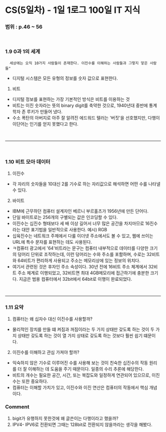 # CS(5일차) - 1일 1로그 100일 IT 지식

### 범위 : p.46 ~ 56

<br />

### 1.9 0과 1의 세계
  ```
    세상에는 오직 10가지 사람들이 존재한다. 이진수를 이해하는 사람들과 그렇지 앟은 사람들"
  ```
  - 디지털 시스템은 모든 유형의 정보를 숫자 값으로 표현한다.

  1. 비트 
  - 디지털 정보를 표현하는 가장 기본적인 방식은 비트를 이용하는 것
  - 비트는 이진 숫자라는 뜻의 binary digit를 축약한 것으로, 1940년대 중반에 통계학자 존 루키가 만들어 냈다.
  - 수소 폭탄의 아버지로 아주 잘 알려진 에드워드 텔러는 '버짓'을 선호했지만, 다행이 이단어는 인기를 얻지 못했다고 한다.

<br />  
<hr />
<br />

### 1.10 비트 모아 데이터
  
  1. 이진수
  - 각 자리의 숫자들을 10대신 2를 기수로 하는 자리값으로 해석하면 어떤 수를 나타낼 수 있다.

  2. 바이트
  - IBM에 근무하던 컴퓨터 설계자인 베르니 부르홀츠가 1956년에 만든 단어다.
  - 단일 바이트로는 256개의 구별되는 값은 인코딩할 수 있다.
  - 이진수는 십진수 형태보다 세 배 이상 길어서 너무 많은 공간을 차지마므로 16진수라는 대안 표기법을 일반적으로 사용한다. 예시) RGB
  - 십육진수는 네트워크 주제에서 다룰 이더넷 주소에서도 볼 수 있고, 웹에 쓰이는 URL에 특수 문자를 표현하는 데도 사용된다.
  - ㅋ컴퓨터 광고에서 '64'비트라는 문구는 컴퓨터 내부적으로 데이터를 다양한 크기의 덩어리 단위로 조작하는데, 이런 덩어리는 수와 주소를 포함하며, 수로는 32비트와 64비트가 편리하게 사용되고 주소는 메모리상에 있는 정보의 위치다.
  - 여기서 관련된 것은 후자인 주소 속성이다. 30년 전에 16비트 주소 체계에서 32비트 주소 체계로 이행되었고, 32비트면 최대 4GB메모리에 접근하기에 충분한 크기다. 지금은 범용 컴퓨터에서 32bit에서 64bit로 이행이 완료되었다.

<br />
<hr />

### 1.11 요약
  
  1. 컴퓨터는 왜 십자수 대신 이진수를 사용할까?
  - 물리적인 장치를 만들 떄 켜짐과 꺼짐이라는 두 가지 상태만 갖도록 하는 것이 두 가지 상태만 갖도록 하는 것이 열 가지 상태로 갖도록 하는 것보다 훨씬 쉽기 떄문이다.

  2. 이진수를 이해하고 관심 가져야 할까?
  - 익숙하지 않은 기수로 이루어진 수를 사용해 보는 것이 친숙한 십진수의 작동 원리를 더 잘 이해하는 데 도움을 주기 때문이다.
  일종의 수리 추론에 해당한다.
  - 비트의 개수는 필요한 공간, 시간, 또는 복잡도와 일정하게 연관되어 있으므로, 이진수는 또한 중요하다.
  - 컴퓨터는 이해할 가치가 있고, 이진수와 이진 연산은 컴퓨터의 작동에서 핵심 개념이다.

### Comment
  1. bigit가 유행하지 못한것에 왜 글쓴이는 다행이라고 했을까? 
  2. IPV4- IPV6로 전환되면 그때는 128bit로 전환되지 않을까라는 생각을 해봤다.

